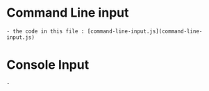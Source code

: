 # Command Line input

    - the code in this file : [command-line-input.js](command-line-input.js)

# Console Input

    -
